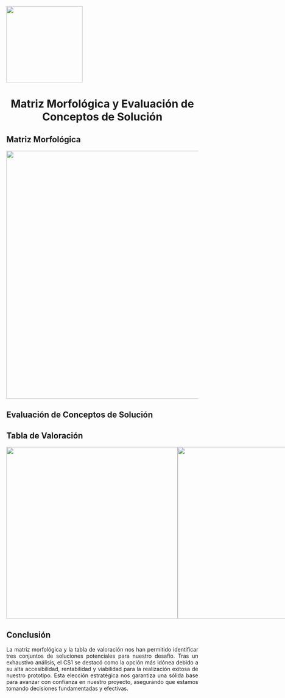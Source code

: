 <p align="left">
  <img src="https://semanadelcannabis.cayetano.edu.pe/assets/img/logo-upch.png" width="200">
  <h1 align="center">Matriz Morfológica y Evaluación de Conceptos de Solución</h1>
</p>

## Matriz Morfológica

<p align="center">
  <img src="https://github.com/Paradoxeado/prototypeProject/blob/main/Im%C3%A1genes/E06Imagen01.png" width="650" style="margin: auto;">
</p>

## Evaluación de Conceptos de Solución
## Tabla de Valoración

<div align="center"; style="display: flex; justify-content: space-between;">
  <img src="https://github.com/Paradoxeado/prototypeProject/blob/main/Im%C3%A1genes/E06Imagen02.png" width="450" style="margin: auto;">
  <img src="https://github.com/Paradoxeado/prototypeProject/blob/main/Im%C3%A1genes/E06Imagen03.png" width="450" style="margin: auto;">
</div>

## Conclusión

<p align="justify">
La matriz morfológica y la tabla de valoración nos han permitido identificar tres conjuntos de soluciones potenciales para nuestro desafío. Tras un exhaustivo análisis, el CS1 se destacó como la opción más idónea debido a su alta accesibilidad, rentabilidad y viabilidad para la realización exitosa de nuestro prototipo. Esta elección estratégica nos garantiza una sólida base para avanzar con confianza en nuestro proyecto, asegurando que estamos tomando decisiones fundamentadas y efectivas. 
</p>
